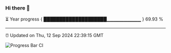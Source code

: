 ### Hi there 👋

⏳ Year progress { ████████████████████▁▁▁▁▁▁▁▁▁▁ } 69.93 %

---

⏰ Updated on Thu, 12 Sep 2024 22:39:15 GMT

![Progress Bar CI](https://github.com/IshwaranRudhara/GIT-ACTION/workflows/Progress%20Bar%20CI/badge.svg)
